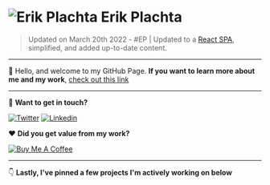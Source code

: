 # ![Erik Plachta](https://s.gravatar.com/avatar/cde2e5381aa5e6d8d0220c46edee8f88?s=30) Erik Plachta

> Updated on March 20th 2022 - #EP | Updated to a [React SPA](https://github.com/ErikPlachta/ErikPlachta/issues/25), simplified, and added up-to-date content.

---

:wave: Hello, and welcome to my GitHub Page.
**If you want to learn more about me and my work**, [check out this link](https://erikplachta.github.io/ErikPlachta/)

---

:handshake: **Want to get in touch?**

[![Twitter](https://img.shields.io/badge/-@erikplachta-1ca0f1?style=flat&labelColor=1ca0f1&logo=twitter&logoColor=white&link=https://twitter.com/erikplachta)](https://twitter.com/erikplachta)  [![Linkedin](https://img.shields.io/badge/-@erikplachta-blue?style=flat&logo=Linkedin&logoColor=white&link=https://linkedin.com/in/erikplachta/)](https://www.linkedin.com/in/erikplachta/)

❤️ **Did you get value from my work?**

[![Buy Me A Coffee](https://img.shields.io/badge/-Buy%20Me%20A%20Coffee-FF813F?style=flat&logo=buy-me-a-coffee&logoColor=ffffff&link=https://www.buymeacoffee.com/erikplachta)](https://www.buymeacoffee.com/erikplachta)

---

👇 **Lastly, I've pinned a few projects I'm actively working on below**
